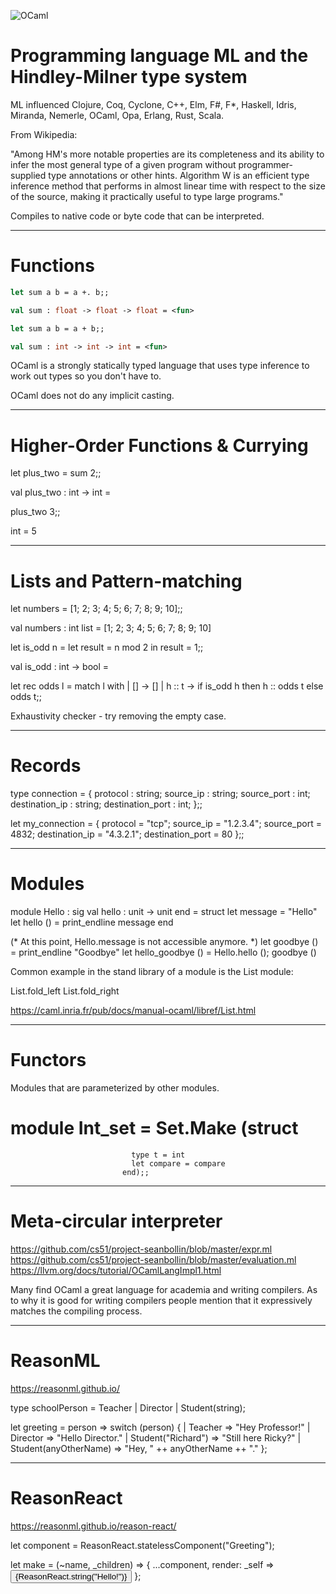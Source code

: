 ![OCaml](http://connachtspringshow.com/wp-content/uploads/2018/04/camel-945x627.jpg
 "OCaml")

# Programming language ML and the Hindley-Milner type system

ML influenced Clojure, Coq, Cyclone, C++, Elm, F#, F*, Haskell, Idris, Miranda, Nemerle, OCaml, Opa, Erlang, Rust, Scala.

From Wikipedia:

"Among HM's more notable properties are its completeness and its ability to infer the most general type of a given program without programmer-supplied type annotations or other hints. Algorithm W is an efficient type inference method that performs in almost linear time with respect to the size of the source, making it practically useful to type large programs."

Compiles to native code or byte code that can be interpreted.

---

# Functions

```ocaml
let sum a b = a +. b;;

val sum : float -> float -> float = <fun>

let sum a b = a + b;;

val sum : int -> int -> int = <fun>
```

OCaml is a strongly statically typed language that uses type inference to work out types so you don't have to.

OCaml does not do any implicit casting.

---

# Higher-Order Functions & Currying

let plus_two = sum 2;;

val plus_two : int -> int = <fun>

plus_two 3;;

int = 5

---

# Lists and Pattern-matching

let numbers = [1; 2; 3; 4; 5; 6; 7; 8; 9; 10];;

val numbers : int list = [1; 2; 3; 4; 5; 6; 7; 8; 9; 10]

let is_odd n = 
  let result = n mod 2 in
  result = 1;;

val is_odd : int -> bool = <fun>

let rec odds l =
  match l with
  | [] -> []
  | h :: t -> 
      if is_odd h then
        h :: odds t
      else
        odds t;;

Exhaustivity checker - try removing the empty case.

---

# Records

type connection =
  { protocol         : string;
    source_ip        : string;
    source_port      : int;
    destination_ip   : string;
    destination_port : int;
  };;

let my_connection = 
  { protocol = "tcp"; 
    source_ip = "1.2.3.4"; 
    source_port = 4832; 
    destination_ip = "4.3.2.1"; 
    destination_port = 80 
  };;

---

# Modules

module Hello : sig
 val hello : unit -> unit
end = 
struct
  let message = "Hello"
  let hello () = print_endline message
end
  
(* At this point, Hello.message is not accessible anymore. *)
let goodbye () = print_endline "Goodbye"
let hello_goodbye () =
  Hello.hello ();
  goodbye ()

Common example in the stand library of a module is the List module:

List.fold_left
List.fold_right

https://caml.inria.fr/pub/docs/manual-ocaml/libref/List.html

---

# Functors

Modules that are parameterized by other modules.

# module Int_set = Set.Make (struct
                               type t = int
                               let compare = compare
                             end);;

---

# Meta-circular interpreter

https://github.com/cs51/project-seanbollin/blob/master/expr.ml
https://github.com/cs51/project-seanbollin/blob/master/evaluation.ml
https://llvm.org/docs/tutorial/OCamlLangImpl1.html

Many find OCaml a great language for academia and writing compilers. As to why
it is good for writing compilers people mention that it expressively matches the compiling
process.

---

# ReasonML

https://reasonml.github.io/

type schoolPerson = Teacher | Director | Student(string);

let greeting = person =>
  switch (person) {
  | Teacher => "Hey Professor!"
  | Director => "Hello Director."
  | Student("Richard") => "Still here Ricky?"
  | Student(anyOtherName) => "Hey, " ++ anyOtherName ++ "."
  };

---

# ReasonReact

https://reasonml.github.io/reason-react/

let component = ReasonReact.statelessComponent("Greeting");

let make = (~name, _children) => {
  ...component,
  render: _self =>
    <button>
      {ReasonReact.string("Hello!")}
    </button>
};